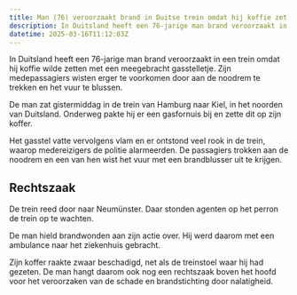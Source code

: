 ```yaml
---
title: Man (76) veroorzaakt brand in Duitse trein omdat hij koffie zet op gasstel
description: In Duitsland heeft een 76-jarige man brand veroorzaakt in een trein omdat hij koffie wilde zetten met een meegebracht gasstelletje
datetime: 2025-03-16T11:12:03Z
---
```


In Duitsland heeft een 76-jarige man brand veroorzaakt in een trein omdat hij koffie wilde zetten met een meegebracht gasstelletje. Zijn medepassagiers wisten erger te voorkomen door aan de noodrem te trekken en het vuur te blussen.

De man zat gistermiddag in de trein van Hamburg naar Kiel, in het noorden van Duitsland. Onderweg pakte hij er een gasfornuis bij en zette dit op zijn koffer.

Het gasstel vatte vervolgens vlam en er ontstond veel rook in de trein, waarop medereizigers de politie alarmeerden. De passagiers trokken aan de noodrem en een van hen wist het vuur met een brandblusser uit te krijgen.

## Rechtszaak

De trein reed door naar Neumünster. Daar stonden agenten op het perron de trein op te wachten.

De man hield brandwonden aan zijn actie over. Hij werd daarom met een ambulance naar het ziekenhuis gebracht.

Zijn koffer raakte zwaar beschadigd, net als de treinstoel waar hij had gezeten. De man hangt daarom ook nog een rechtszaak boven het hoofd voor het veroorzaken van de schade en brandstichting door nalatigheid.
